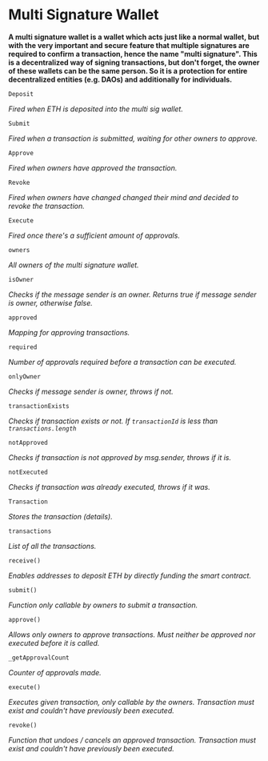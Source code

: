 # Multi Signature Wallet
**A multi signature wallet is a wallet which acts just like a normal wallet, but with the very important and secure feature that multiple signatures are required to confirm a transaction, hence the name "multi signature". This is a decentralized way of signing transactions, but don't forget, the owner of these wallets can be the same person. So it is a protection for entire decentralized entities (e.g. DAOs) and additionally for individuals.**

```
Deposit
```
*Fired when ETH is deposited into the multi sig wallet.*

```
Submit
```
*Fired when a transaction is submitted, waiting for other owners to approve.*

```
Approve
```
*Fired when owners have approved the transaction.*

```
Revoke
```
*Fired when owners have changed changed their mind and decided to revoke the transaction.*

```
Execute
```
*Fired once there's a sufficient amount of approvals.*

```
owners
```
*All owners of the multi signature wallet.*

```
isOwner
```
*Checks if the message sender is an owner. Returns true if message sender is owner, otherwise false.*

```
approved
```
*Mapping for approving transactions.*

```
required
```
*Number of approvals required before a transaction can be executed.*

```
onlyOwner
```
*Checks if message sender is owner, throws if not.*

```
transactionExists
```
*Checks if transaction exists or not. If `transactionId` is less than `transactions.length`*

```
notApproved
```
*Checks if transaction is not approved by msg.sender, throws if it is.*

```
notExecuted
```
*Checks if transaction was already executed, throws if it was.*

```
Transaction
```
*Stores the transaction (details).*

```
transactions
```
*List of all the transactions.*

```
receive()
```
*Enables addresses to deposit ETH by directly funding the smart contract.*

```
submit()
```
*Function only callable by owners to submit a transaction.*

```
approve()
```
*Allows only owners to approve transactions. Must neither be approved nor executed before it is called.*

```
_getApprovalCount
```
*Counter of approvals made.*

```
execute()
```
*Executes given transaction, only callable by the owners. Transaction must exist and couldn't have previously been executed.*

```
revoke()
```
*Function that undoes / cancels an approved transaction. Transaction must exist and couldn't have previously been executed.*
